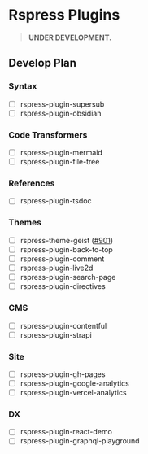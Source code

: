 # Rspress Plugins

> **UNDER DEVELOPMENT.**

## Develop Plan

### Syntax

- [ ] rspress-plugin-supersub
- [ ] rspress-plugin-obsidian

### Code Transformers

- [ ] rspress-plugin-mermaid
- [ ] rspress-plugin-file-tree

### References

- [ ] rspress-plugin-tsdoc

### Themes

- [ ] rspress-theme-geist ([#901](https://github.com/web-infra-dev/rspress/issues/901))
- [ ] rspress-plugin-back-to-top
- [ ] rspress-plugin-comment
- [ ] rspress-plugin-live2d
- [ ] rspress-plugin-search-page
- [ ] rspress-plugin-directives

### CMS

- [ ] rspress-plugin-contentful
- [ ] rspress-plugin-strapi

### Site

- [ ] rspress-plugin-gh-pages
- [ ] rspress-plugin-google-analytics
- [ ] rspress-plugin-vercel-analytics

### DX

- [ ] rspress-plugin-react-demo
- [ ] rspress-plugin-graphql-playground
